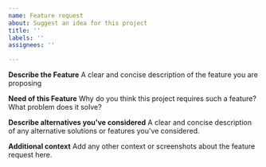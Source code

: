 ```yaml
---
name: Feature request
about: Suggest an idea for this project
title: ''
labels: ''
assignees: ''

---
```


**Describe the Feature**
A clear and concise description of the feature you are proposing

**Need of this Feature**
Why do you think this project requires such a feature? What problem does it solve?

**Describe alternatives you've considered**
A clear and concise description of any alternative solutions or features you've considered.

**Additional context**
Add any other context or screenshots about the feature request here.
